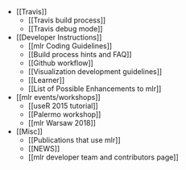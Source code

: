 * [[Travis]]
  * [[Travis build process]]
  * [[Travis debug mode]]
* [[Developer Instructions]]
  * [[mlr Coding Guidelines]]
  * [[Build process hints and FAQ]]
  * [[Github workflow]]
  * [[Visualization development guidelines]]
  * [[Learner]]
  * [[List of Possible Enhancements to mlr]]
* [[mlr events/workshops]]
  * [[useR 2015 tutorial]]
  * [[Palermo workshop]]
  * [[mlr Warsaw 2018]]
* [[Misc]]
  * [[Publications that use mlr]]
  * [[NEWS]]
  * [[mlr developer team and contributors page]]